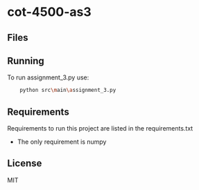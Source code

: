 # cot-4500-as3
 

## Files


## Running
To run assignment_3.py use:
```bash
    python src\main\assignment_3.py
```

## Requirements
Requirements to run this project are listed in the requirements.txt
* The only requirement is numpy


## License
MIT